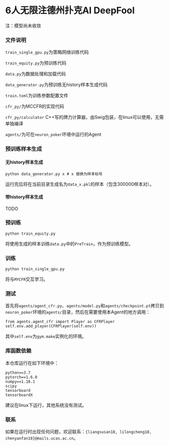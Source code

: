 # 6人无限注德州扑克AI DeepFool
注：模型尚未收敛

### 文件说明
`train_single_gpu.py`为策略网络训练代码

`train_equity.py`为预训练代码

`data.py`为数据处理和加载代码

`data_generator.py`为预训练无history样本生成代码

`train.toml`为训练参数配置文件

`cfr_py/`为MCCFR的实现代码

`cfr_py/calculator` C++写的牌力计算器，由Swig包装，在linux可以使用，无需单独编译

`agents/`为可在`neuron_poker`环境中运行的Agent

### 预训练样本生成
#### 无history样本生成
```
python data_generator.py x # x 替换为样本标号
```
运行完后将在当前目录生成名为`data_x.pkl`的样本（包含300000样本对）。
#### 带history样本生成
TODO

### 预训练
```
python train_equity.py
```
将使用生成的样本训练`data.py`中的`PreTrain`，作为预训练模型。

### 训练
```
python train_single_gpu.py
```
将与`MYCFR`交互学习。

### 测试
首先将`agents/agent_cfr.py`、`agents/model.py`和`agents/checkpoint.pt`拷贝到`neuron_poker`环境的`agents/`目录，然后在需要使用本Agent的地方调用：
```
from agents.agent_cfr import Player as CFRPlayer
self.env.add_player(CFRPlayer(self.env))
```
其中`self.env`为`gym.make`实例化的环境。

### 库函数依赖
本仓库运行在如下环境中：
```
python==3.7
pytorch==1.6.0
numpy==1.18.1
scipy
tensorboard
tensorboardX
```

建议在linux下运行，其他系统没有测试。

### 联系
如果在运行时出现任何问题，欢迎联系：`{liangsusan18, lilongcheng18, chenyanfan18}@mails.ucas.ac.cn`。
